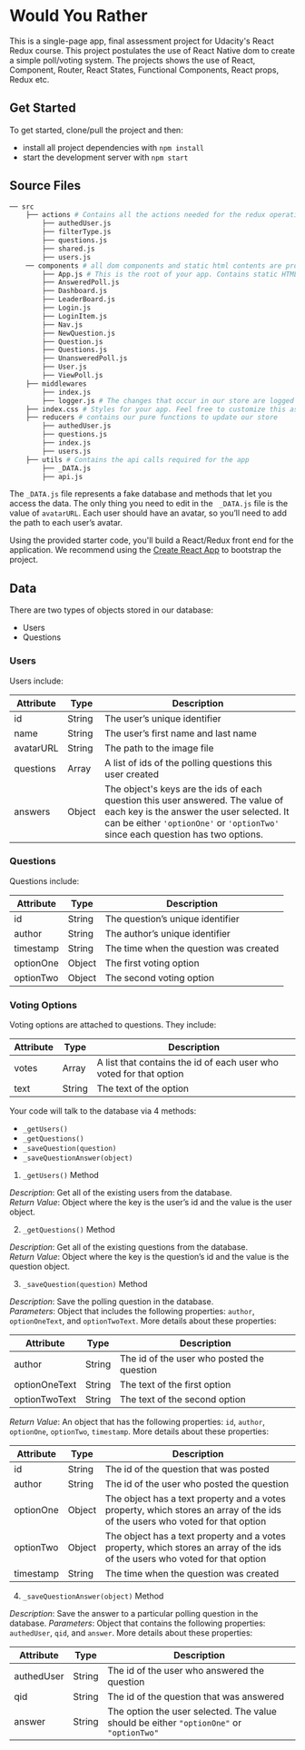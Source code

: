 # Would You Rather
This is a single-page app, final assessment project for Udacity's React Redux course. This project postulates the use of React Native dom to create a simple poll/voting system. The projects shows the use of React, Component, Router, React States, Functional Components, React props, Redux etc.

## Get Started

To get started, clone/pull the project and then:

* install all project dependencies with `npm install`
* start the development server with `npm start`

## Source Files
```bash
── src
    ├── actions # Contains all the actions needed for the redux operations
        ├── authedUser.js
        ├── filterType.js
        ├── questions.js
        ├── shared.js
        ├── users.js
    ── components # all dom components and static html contents are provided in this folder
        ├── App.js # This is the root of your app. Contains static HTML right now and he BrowserRouter.
        ├── AnsweredPoll.js
        ├── Dashboard.js
        ├── LeaderBoard.js
        ├── Login.js
        ├── LoginItem.js
        ├── Nav.js
        ├── NewQuestion.js
        ├── Question.js
        ├── Questions.js
        ├── UnansweredPoll.js
        ├── User.js
        ├── ViewPoll.js
    ├── middlewares
        ├── index.js
        ├── logger.js # The changes that occur in our store are logged from this middleware
    ├── index.css # Styles for your app. Feel free to customize this as you desire.
    ├── reducers # contains our pure functions to update our store
        ├── authedUser.js
        ├── questions.js
        ├── index.js
        ├── users.js
    ├── utils # Contains the api calls required for the app
        ├── _DATA.js
        ├── api.js
```

The `_DATA.js` file represents a fake database and methods that let you access the data. The only thing you need to edit in the ` _DATA.js` file is the value of `avatarURL`. Each user should have an avatar, so you’ll need to add the path to each user’s avatar.

Using the provided starter code, you'll build a React/Redux front end for the application. We recommend using the [Create React App](https://github.com/facebook/create-react-app) to bootstrap the project.

## Data

There are two types of objects stored in our database:

* Users
* Questions

### Users

Users include:

| Attribute    | Type             | Description           |
|-----------------|------------------|-------------------         |
| id                 | String           | The user’s unique identifier |
| name          | String           | The user’s first name  and last name     |
| avatarURL  | String           | The path to the image file |
| questions | Array | A list of ids of the polling questions this user created|
| answers      | Object         |  The object's keys are the ids of each question this user answered. The value of each key is the answer the user selected. It can be either `'optionOne'` or `'optionTwo'` since each question has two options.

### Questions

Questions include:

| Attribute | Type | Description |
|-----------------|------------------|-------------------|
| id                  | String | The question’s unique identifier |
| author        | String | The author’s unique identifier |
| timestamp | String | The time when the question was created|
| optionOne | Object | The first voting option|
| optionTwo | Object | The second voting option|

### Voting Options

Voting options are attached to questions. They include:

| Attribute | Type | Description |
|-----------------|------------------|-------------------|
| votes             | Array | A list that contains the id of each user who voted for that option|
| text                | String | The text of the option |

Your code will talk to the database via 4 methods:

* `_getUsers()`
* `_getQuestions()`
* `_saveQuestion(question)`
* `_saveQuestionAnswer(object)`

1) `_getUsers()` Method

*Description*: Get all of the existing users from the database.  
*Return Value*: Object where the key is the user’s id and the value is the user object.

2) `_getQuestions()` Method

*Description*: Get all of the existing questions from the database.  
*Return Value*: Object where the key is the question’s id and the value is the question object.

3) `_saveQuestion(question)` Method

*Description*: Save the polling question in the database.  
*Parameters*:  Object that includes the following properties: `author`, `optionOneText`, and `optionTwoText`. More details about these properties:

| Attribute | Type | Description |
|-----------------|------------------|-------------------|
| author | String | The id of the user who posted the question|
| optionOneText| String | The text of the first option |
| optionTwoText | String | The text of the second option |

*Return Value*:  An object that has the following properties: `id`, `author`, `optionOne`, `optionTwo`, `timestamp`. More details about these properties:

| Attribute | Type | Description |
|-----------------|------------------|-------------------|
| id | String | The id of the question that was posted|
| author | String | The id of the user who posted the question|
| optionOne | Object | The object has a text property and a votes property, which stores an array of the ids of the users who voted for that option|
| optionTwo | Object | The object has a text property and a votes property, which stores an array of the ids of the users who voted for that option|
|timestamp|String | The time when the question was created|

4) `_saveQuestionAnswer(object)` Method

*Description*: Save the answer to a particular polling question in the database.
*Parameters*: Object that contains the following properties: `authedUser`, `qid`, and `answer`. More details about these properties:

| Attribute | Type | Description |
|-----------------|------------------|-------------------|
| authedUser | String | The id of the user who answered the question|
| qid | String | The id of the question that was answered|
| answer | String | The option the user selected. The value should be either `"optionOne"` or `"optionTwo"`|
